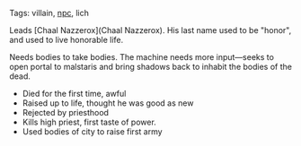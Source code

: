 Tags: villain, [npc](NPCs), lich

Leads [Chaal Nazzerox](Chaal Nazzerox). His last name used to be "honor", and used to live honorable life.

Needs bodies to take bodies. The machine needs more input—seeks to open portal to malstaris and bring shadows back to inhabit the bodies of the dead.

- Died for the first time, awful
- Raised up to life, thought he was good as new
- Rejected by priesthood
- Kills high priest, first taste of power.
- Used bodies of city to raise first army